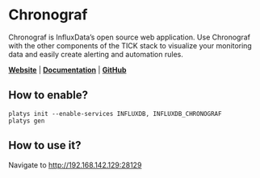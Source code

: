 # Chronograf

Chronograf is InfluxData’s open source web application. Use Chronograf with the other components of the TICK stack to visualize your monitoring data and easily create alerting and automation rules.

**[Website](https://www.influxdata.com/time-series-platform/chronograf/)** | **[Documentation](https://docs.influxdata.com/chronograf/v1.7)** | **[GitHub](https://github.com/influxdata/chronograf)**

## How to enable?

```
platys init --enable-services INFLUXDB, INFLUXDB_CHRONOGRAF
platys gen
```

## How to use it?

Navigate to <http://192.168.142.129:28129>